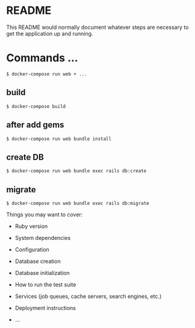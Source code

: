 # README

This README would normally document whatever steps are necessary to get the
application up and running.

# Commands ...
`$ docker-compose run web + ...`

## build
`$ docker-compose build`

## after add gems
`$ docker-compose run web bundle install`

## create DB
`$ docker-compose run web bundle exec rails db:create`

## migrate
`$ docker-compose run web bundle exec rails db:migrate`


Things you may want to cover:

* Ruby version

* System dependencies

* Configuration

* Database creation

* Database initialization

* How to run the test suite

* Services (job queues, cache servers, search engines, etc.)

* Deployment instructions

* ...
